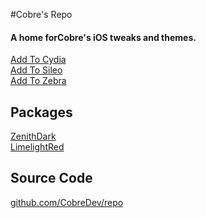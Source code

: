 #Cobre's Repo

#### A home forCobre's iOS tweaks and themes.

[Add To Cydia](cydia://url/https://cydia.saurik.com/api/share#?source=https://repo.cobre.dev/) </br>
[Add To Sileo](sileo://source/https://repo.cobre.dev/) </br>
[Add To Zebra](zbra://sources/add/https://repo.cobre.dev/)


## Packages
[ZenithDark](depictions/zenithdark) </br>
[LimelightRed](depictions/limelightred)

## Source Code
[github.com/CobreDev/repo](https://github.com/CobreDev/repo)